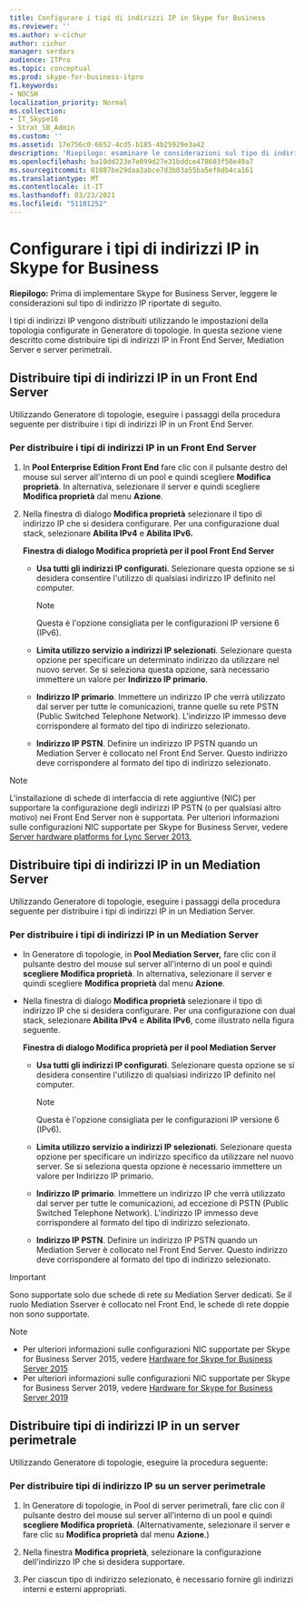 ```yaml
---
title: Configurare i tipi di indirizzi IP in Skype for Business
ms.reviewer: ''
ms.author: v-cichur
author: cichur
manager: serdars
audience: ITPro
ms.topic: conceptual
ms.prod: skype-for-business-itpro
f1.keywords:
- NOCSH
localization_priority: Normal
ms.collection:
- IT_Skype16
- Strat_SB_Admin
ms.custom: ''
ms.assetid: 17e756c0-6652-4cd5-b185-4b25929e3a42
description: 'Riepilogo: esaminare le considerazioni sul tipo di indirizzo IP riportate di seguito prima di implementare Skype for Business Server.'
ms.openlocfilehash: ba10dd223e7e099d27e31bddce478603f50e49a7
ms.sourcegitcommit: 01087be29daa3abce7d3b03a55ba5ef8db4ca161
ms.translationtype: MT
ms.contentlocale: it-IT
ms.lasthandoff: 03/23/2021
ms.locfileid: "51101252"
---
```

# <a name="configure-ip-address-types-in-skype-for-business"></a>Configurare i tipi di indirizzi IP in Skype for Business

**Riepilogo:** Prima di implementare Skype for Business Server, leggere le considerazioni sul tipo di indirizzo IP riportate di seguito.

I tipi di indirizzi IP vengono distribuiti utilizzando le impostazioni della topologia configurate in Generatore di topologie. In questa sezione viene descritto come distribuire tipi di indirizzi IP in Front End Server, Mediation Server e server perimetrali.

## <a name="deploy-ip-address-types-on-a-front-end-server"></a>Distribuire tipi di indirizzi IP in un Front End Server

Utilizzando Generatore di topologie, eseguire i passaggi della procedura seguente per distribuire i tipi di indirizzi IP in un Front End Server.

### <a name="to-deploy-ip-address-types-on-a-front-end-server"></a>Per distribuire i tipi di indirizzi IP in un Front End Server

1. In **Pool Enterprise Edition Front End** fare clic con il pulsante destro del mouse sul server all'interno di un pool e quindi scegliere **Modifica proprietà**. In alternativa, selezionare il server e quindi scegliere **Modifica proprietà** dal menu **Azione**.

2. Nella finestra di dialogo **Modifica proprietà** selezionare il tipo di indirizzo IP che si desidera configurare. Per una configurazione dual stack, selezionare **Abilita IPv4** e **Abilita IPv6.**

   **Finestra di dialogo Modifica proprietà per il pool Front End Server**

   - **Usa tutti gli indirizzi IP configurati**. Selezionare questa opzione se si desidera consentire l'utilizzo di qualsiasi indirizzo IP definito nel computer.

     > [!NOTE]
     > Questa è l'opzione consigliata per le configurazioni IP versione 6 (IPv6).

   - **Limita utilizzo servizio a indirizzi IP selezionati**. Selezionare questa opzione per specificare un determinato indirizzo da utilizzare nel nuovo server. Se si seleziona questa opzione, sarà necessario immettere un valore per **Indirizzo IP primario**.

   - **Indirizzo IP primario**. Immettere un indirizzo IP che verrà utilizzato dal server per tutte le comunicazioni, tranne quelle su rete PSTN (Public Switched Telephone Network). L'indirizzo IP immesso deve corrispondere al formato del tipo di indirizzo selezionato.

   - **Indirizzo IP PSTN**. Definire un indirizzo IP PSTN quando un Mediation Server è collocato nel Front End Server. Questo indirizzo deve corrispondere al formato del tipo di indirizzo selezionato.

> [!NOTE]
> L'installazione di schede di interfaccia di rete aggiuntive (NIC) per supportare la configurazione degli indirizzi IP PSTN (o per qualsiasi altro motivo) nei Front End Server non è supportata. Per ulteriori informazioni sulle configurazioni NIC supportate per Skype for Business Server, vedere [Server hardware platforms for Lync Server 2013.](/previous-versions/office/lync-server-2013/lync-server-2013-server-hardware-platforms)

## <a name="deploy-ip-address-types-on-a-mediation-server"></a>Distribuire tipi di indirizzi IP in un Mediation Server

Utilizzando Generatore di topologie, eseguire i passaggi della procedura seguente per distribuire i tipi di indirizzi IP in un Mediation Server.

### <a name="to-deploy-ip-address-types-on-a-mediation-server"></a>Per distribuire i tipi di indirizzi IP in un Mediation Server

- In Generatore di topologie, in **Pool Mediation Server,** fare clic con il pulsante destro del mouse sul server all'interno di un pool e quindi **scegliere Modifica proprietà**. In alternativa, selezionare il server e quindi scegliere **Modifica proprietà** dal menu **Azione**.

- Nella finestra di dialogo **Modifica proprietà** selezionare il tipo di indirizzo IP che si desidera configurare. Per una configurazione con dual stack, selezionare **Abilita IPv4** e **Abilita IPv6**, come illustrato nella figura seguente.

   **Finestra di dialogo Modifica proprietà per il pool Mediation Server**

  - **Usa tutti gli indirizzi IP configurati**. Selezionare questa opzione se si desidera consentire l'utilizzo di qualsiasi indirizzo IP definito nel computer.

    > [!NOTE]
    > Questa è l'opzione consigliata per le configurazioni IP versione 6 (IPv6).

  - **Limita utilizzo servizio a indirizzi IP selezionati**. Selezionare questa opzione per specificare un indirizzo specifico da utilizzare nel nuovo server. Se si seleziona questa opzione è necessario immettere un valore per Indirizzo IP primario.

  - **Indirizzo IP primario**. Immettere un indirizzo IP che verrà utilizzato dal server per tutte le comunicazioni, ad eccezione di PSTN (Public Switched Telephone Network). L'indirizzo IP immesso deve corrispondere al formato del tipo di indirizzo selezionato.

  - **Indirizzo IP PSTN**. Definire un indirizzo IP PSTN quando un Mediation Server è collocato nel Front End Server. Questo indirizzo deve corrispondere al formato del tipo di indirizzo selezionato.
> [!IMPORTANT]
> Sono supportate solo due schede di rete *su* Mediation Server dedicati. Se il ruolo Mediation Sserver è collocato nel Front End, le schede di rete doppie non sono supportate. 

> [!NOTE]
> - Per ulteriori informazioni sulle configurazioni NIC supportate per Skype for Business Server 2015, vedere [Hardware for Skype for Business Server 2015](../requirements-for-your-environment/server-requirements.md#hardware-for-skype-for-business-server-2015)
> - Per ulteriori informazioni sulle configurazioni NIC supportate per Skype for Business Server 2019, vedere [Hardware for Skype for Business Server 2019](../../../SfBServer2019/plan/system-requirements.md#hardware-for-skype-for-business-server-2019)



## <a name="deploy-ip-address-types-on-an-edge-server"></a>Distribuire tipi di indirizzi IP in un server perimetrale

Utilizzando Generatore di topologie, eseguire la procedura seguente:

### <a name="to-deploy-ip-address-types-on-an-edge-server"></a>Per distribuire tipi di indirizzo IP su un server perimetrale

1. In Generatore di topologie, in Pool di server perimetrali, fare clic con il pulsante destro del mouse sul server all'interno di un pool e quindi **scegliere Modifica proprietà**.  (Alternativamente, selezionare il server e fare clic su **Modifica proprietà** dal menu **Azione**.)

2. Nella finestra **Modifica proprietà**, selezionare la configurazione dell'indirizzo IP che si desidera supportare.

3. Per ciascun tipo di indirizzo selezionato, è necessario fornire gli indirizzi interni e esterni appropriati.